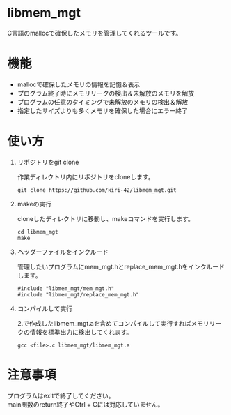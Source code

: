# libmem_mgt

C言語のmallocで確保したメモリを管理してくれるツールです。<br>

# 機能

- mallocで確保したメモリの情報を記憶＆表示
- プログラム終了時にメモリリークの検出＆未解放のメモリを解放
- プログラムの任意のタイミングで未解放のメモリの検出＆解放
- 指定したサイズよりも多くメモリを確保した場合にエラー終了

# 使い方

1. リポジトリをgit clone

	作業ディレクトリ内にリポジトリをcloneします。
	```
	git clone https://github.com/kiri-42/libmem_mgt.git
	```
1. makeの実行

	cloneしたディレクトリに移動し、makeコマンドを実行します。
	```
	cd libmem_mgt
	make
	```
1. ヘッダーファイルをインクルード

	管理したいプログラムにmem_mgt.hとreplace_mem_mgt.hをインクルードします。
	```
	#include "libmem_mgt/mem_mgt.h"
	#include "libmem_mgt/replace_mem_mgt.h"
	```

1. コンパイルして実行

	2.で作成したlibmem_mgt.aを含めてコンパイルして実行すればメモリリークの情報を標準出力に検出してくれます。
	```
	gcc <file>.c libmem_mgt/libmem_mgt.a
	```

# 注意事項

プログラムはexitで終了してください。<br>
main関数のreturn終了やCtrl + Cには対応していません。
